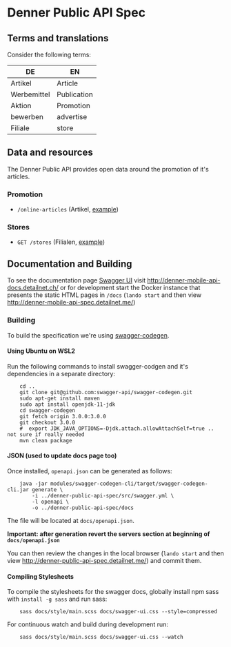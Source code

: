 # Denner Public API Spec

## Terms and translations
Consider the following terms:

| DE          | EN          |
|-------------|-------------|
| Artikel     | Article     |
| Werbemittel | Publication |
| Aktion      | Promotion   |
| bewerben    | advertise   |
| Filiale     | store       |

## Data and resources
The Denner Public API provides open data around the promotion of it's articles.

### Promotion

* `/online-articles` (Artikel, [example](examples/online-articles.json))

### Stores

* `GET /stores` (Filialen, [example](examples/stores.json))

## Documentation and Building

To see the documentation page [Swagger UI](https://swagger.io/tools/swagger-ui/) visit  http://denner-mobile-api-docs.detailnet.ch/ or 
for development start the Docker instance that presents the static HTML pages in `/docs`  (`lando start` and then view http://denner-mobile-api-spec.detailnet.me/)

### Building
To build the specification we're using [swagger-codegen](https://github.com/swagger-api/swagger-codegen).

#### Using Ubuntu on WSL2 
Run the following commands to install swagger-codgen and it's dependencies in a separate directory:

        cd ..
        git clone git@github.com:swagger-api/swagger-codegen.git
        sudo apt-get install maven
        sudo apt install openjdk-11-jdk
        cd swagger-codegen
        git fetch origin 3.0.0:3.0.0
        git checkout 3.0.0
        #  export JDK_JAVA_OPTIONS=-Djdk.attach.allowAttachSelf=true .. not sure if really needed
        mvn clean package

#### JSON (used to update docs page too)
Once installed, `openapi.json` can be generated as follows:

        java -jar modules/swagger-codegen-cli/target/swagger-codegen-cli.jar generate \
            -i ../denner-public-api-spec/src/swagger.yml \
            -l openapi \
            -o ../denner-public-api-spec/docs
        
The file will be located at `docs/openapi.json`.

**Important: after generation revert the servers section at beginning of `docs/openapi.json`**

You can then review the changes in the local browser (`lando start` and then view http://denner-public-api-spec.detailnet.me/) and commit them.

#### Compiling Stylesheets

To compile the stylesheets for the swagger docs, globally install npm sass with `install -g sass` and run sass:

        sass docs/style/main.scss docs/swagger-ui.css --style=compressed

For continuous watch and build during development run:

        sass docs/style/main.scss docs/swagger-ui.css --watch
